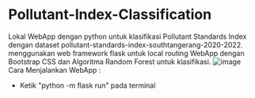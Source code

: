 # Pollutant-Index-Classification
Lokal WebApp dengan python untuk klasifikasi Pollutant Standards Index dengan dataset pollutant-standards-index-southtangerang-2020-2022. menggunakan web framework flask untuk local routing WebApp dengan Bootstrap CSS dan Algoritma Random Forest untuk klasifikasi.
![image](https://github.com/AdityaMiko/Pollutant-Index-Classification/assets/54790529/10a90f45-bb05-4a44-a651-0b51e43eacc9)
Cara Menjalankan WebApp :
- Ketik "python -m flask run" pada terminal
